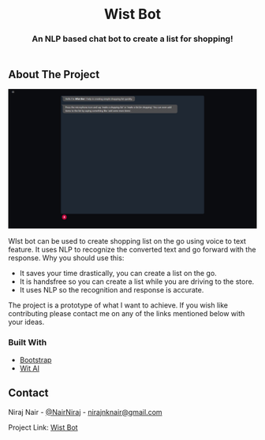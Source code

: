<br />
<p align="center">
  <h1 align="center">Wist Bot</h3>
  <h3 align="center">
    An NLP based chat bot to create a list for shopping!
    <br />
    <br /
  </p>
</p>

<!-- ABOUT THE PROJECT -->
## About The Project

![Product Name Screen Shot](dist/images/screenshot.png)

WIst bot can be used to create shopping list on the go using voice to text feature. It uses NLP to recognize the converted text and go forward with the response.
Why you should use this:
* It saves your time drastically, you can create a list on the go.
* It is handsfree so you can create a list while you are driving to the store.
* It uses NLP so the recognition and response is accurate.

The project is a prototype of what I want to achieve. If you wish like contributing please contact me on any of the links mentioned below with your ideas.

### Built With

* [Bootstrap](https://getbootstrap.com)
* [Wit AI](https://wit.ai/)


<!-- CONTACT -->
## Contact

Niraj Nair - [@NairNiraj](https://twitter.com/NairNiraj) - nirajnknair@gmail.com

Project Link: [Wist Bot](https://github.com/NirajNair/Wist-Bot)
